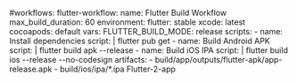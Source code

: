 #workflows:
  flutter-workflow:
    name: Flutter Build Workflow
    max_build_duration: 60
    environment:
      flutter: stable
      xcode: latest
      cocoapods: default
      vars:
        FLUTTER_BUILD_MODE: release
    scripts:
      - name: Install dependencies
        script: |
          flutter pub get
      - name: Build Android APK
        script: |
          flutter build apk --release
      - name: Build iOS IPA
        script: |
          flutter build ios --release --no-codesign
    artifacts:
      - build/app/outputs/flutter-apk/app-release.apk
      - build/ios/ipa/*.ipa Flutter-2-app

